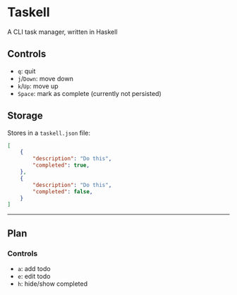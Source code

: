 # Taskell

A CLI task manager, written in Haskell

## Controls

- `q`: quit
- `j`/`Down`: move down
- `k`/`Up`: move up
- `Space`: mark as complete (currently not persisted)

## Storage

Stores in a `taskell.json` file:

```json
[
    {
        "description": "Do this",
        "completed": true,
    },
    {
        "description": "Do this",
        "completed": false,
    }
]
```

---

## Plan

### Controls

- `a`: add todo
- `e`: edit todo
- `h`: hide/show completed
